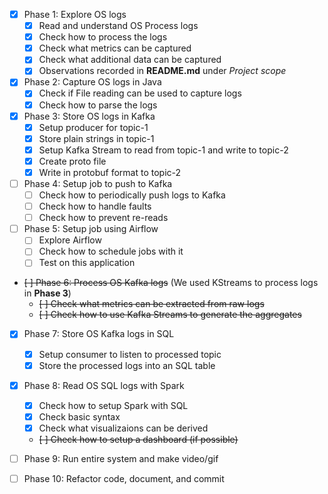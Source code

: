 - [x] Phase 1: Explore OS logs
    - [x] Read and understand OS Process logs
    - [x] Check how to process the logs
    - [x] Check what metrics can be captured
    - [x] Check what additional data can be captured
    - [x] Observations recorded in **README.md** under *Project scope*

- [x] Phase 2: Capture OS logs in Java
    - [x] Check if File reading can be used to capture logs
    - [x] Check how to parse the logs

- [x] Phase 3: Store OS logs in Kafka
    - [x] Setup producer for topic-1
    - [x] Store plain strings in topic-1
    - [x] Setup Kafka Stream to read from topic-1 and write to topic-2
    - [x] Create proto file
    - [x] Write in protobuf format to topic-2

- [ ] Phase 4: Setup job to push to Kafka
    - [ ] Check how to periodically push logs to Kafka
    - [ ] Check how to handle faults
    - [ ] Check how to prevent re-reads

- [ ] Phase 5: Setup job using Airflow
    - [ ] Explore Airflow
    - [ ] Check how to schedule jobs with it
    - [ ] Test on this application

- ~~[ ] Phase 6: Process OS Kafka logs~~ (We used KStreams to process logs in **Phase 3**)
    - ~~[ ] Check what metrics can be extracted from raw logs~~
    - ~~[ ] Check how to use Kafka Streams to generate the aggregates~~

- [x] Phase 7: Store OS Kafka logs in SQL
    - [x] Setup consumer to listen to processed topic
    - [x] Store the processed logs into an SQL table

- [x] Phase 8: Read OS SQL logs with Spark
    - [x] Check how to setup Spark with SQL
    - [x] Check basic syntax
    - [x] Check what visualizaions can be derived
    - ~~[ ] Check how to setup a dashboard (if possible)~~

- [ ] Phase 9: Run entire system and make video/gif

- [ ] Phase 10: Refactor code, document, and commit
